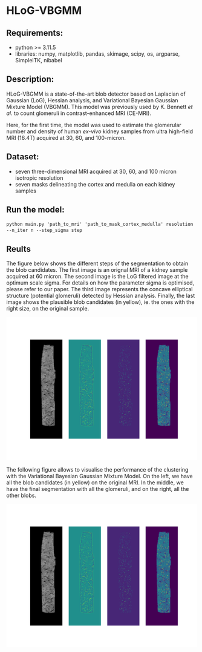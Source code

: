 # HLoG-VBGMM 

## Requirements: 

- python >= 3.11.5
- libraries: numpy, matplotlib, pandas, skimage, scipy, os, argparse, SimpleITK, nibabel

## Description: 

HLoG-VBGMM is a state-of-the-art blob detector based on Laplacian of Gaussian (LoG), Hessian analysis, and Variational Bayesian Gaussian Mixture Model (VBGMM). This model was previously used by K. Bennett _et al._ to count glomeruli in contrast-enhanced MRI (CE-MRI).

Here, for the first time, the model was used to estimate the glomerular number and density of human _ex-vivo_ kidney samples from ultra high-field MRI (16.4T) acquired at 30, 60, and 100-micron. 

## Dataset:

* seven three-dimensional MRI acquired at 30, 60, and 100 micron isotropic resolution
* seven masks delineating the cortex and medulla on each kidney samples

## Run the model:

```
python main.py 'path_to_mri' 'path_to_mask_cortex_medulla' resolution --n_iter n --step_sigma step
```

## Reults

The figure below shows the different steps of the segmentation to obtain the blob candidates. The first image is an orignal MRI of a kidney sample acquired at 60 micron. The second image is the LoG filtered image at the optimum scale sigma. For details on how the parameter sigma is optimised, please refer to our paper. The third image represents the concave elliptical structure (potential glomeruli) detected by Hessian analysis. Finally, the last image shows the plausible blob candidates (in yellow), ie. the ones with the right size, on the original sample. 

![plot](./figures/fig1.png)


The following figure allows to visualise the performance of the clustering with the Variational Bayesian Gaussian Mixture Model. On the left, we have all the blob candidates (in yellow) on the original MRI. In the middle, we have the final segmentation with all the glomeruli, and on the right, all the other blobs. 

![plot](./figures/fig1.png)


